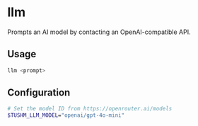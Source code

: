 # llm
Prompts an AI model by contacting an OpenAI-compatible API.

## Usage
```bash
llm <prompt>
```

## Configuration
```bash
# Set the model ID from https://openrouter.ai/models
$TUSHM_LLM_MODEL="openai/gpt-4o-mini"
```
